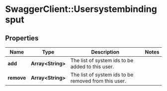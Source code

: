 # SwaggerClient::Usersystembindingsput

## Properties
Name | Type | Description | Notes
------------ | ------------- | ------------- | -------------
**add** | **Array&lt;String&gt;** | The list of system ids to be added to this user. | 
**remove** | **Array&lt;String&gt;** | The list of system ids to be removed from this user. | 


